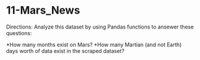 # 11-Mars_News

Directions:
Analyze this dataset by using Pandas functions to ansewer these questions:

*How many months exist on Mars?
*How many Martian (and not Earth) days worth of data exist in the scraped dataset?
